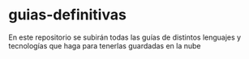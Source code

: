 # guias-definitivas
En este repositorio se subirán todas las guías de distintos lenguajes y tecnologías que haga para tenerlas guardadas en la nube
